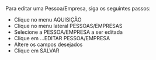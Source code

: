 Para editar uma Pessoa/Empresa, siga os seguintes passos:

* Clique no menu AQUISIÇÃO
* Clique no menu lateral PESSOAS/EMPRESAS
* Selecione a PESSOA/EMPRESA a ser editada
* Clique em ...EDITAR PESSOA/EMPRESA
* Altere os campos desejados
* Clique em SALVAR